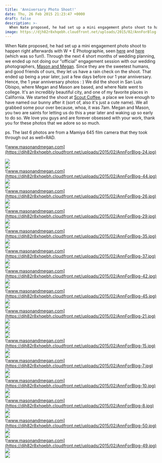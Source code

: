 ```yaml
---
title: 'Anniversary Photo Shoot!'
date: Thu, 26 Feb 2015 21:23:47 +0000
draft: false
description: >-
  When Nate proposed, he had set up a mini engagement photo shoot to happen right afterwards with W + E Photographie
image: https://djh82r8xhqebh.cloudfront.net/uploads/2015/02/AnnForBlog-10.jpg
---
```


When Nate proposed, he had set up a mini engagement photo shoot to happen right afterwards with W + E Photographie, seen [here](http://wephotographie.com/jenna-nate-a-surprise-filled-proposal-mini-engagement-charleston-sc/) and [here](http://www.jennajuby.com/proposal-day/) (which was so fun!). Through the next 4 short months of wedding planning, we ended up not doing our "official" engagement session with our wedding photographers, [Mason and Megan](http://masonandmegan.com/). Since they are the sweetest humans, and good friends of ours, they let us have a rain check on the shoot. That ended up being a year later, just a few days before our 1 year anniversary. Hence, the 1 year anniversary photos : ) We did the shoot in San Luis Obispo, where Megan and Mason are based, and where Nate went to college. It's an incredibly beautiful city, and one of my favorite places in California. We started the shoot at [Scout Coffee](http://scoutcoffeeco.com/), a place we love enough to have named our bunny after it (sort of, also it's just a cute name). We all grabbed some pour over because, whoa, it was 7am. Megan and Mason, you two are saints for letting us do this a year later and waking up so early to do so. We love you guys and are forever obsessed with your work, thank you for these photos that we adore so so much.

ps. The last 6 photos are from a Mamiya 645 film camera that they took through out as well=RAD.

![www.masonandmegan.com](https://djh82r8xhqebh.cloudfront.net/uploads/2015/02/AnnForBlog-24.jpg) <div class="flex-ns mhn2-ns mb3"> <div class="ph2-ns w-50-ns">![](https://djh82r8xhqebh.cloudfront.net/uploads/2015/02/AnnForBlog-27.jpg)</div> <div class="ph2-ns w-50-ns">![](https://djh82r8xhqebh.cloudfront.net/uploads/2015/02/AnnForBlog-28.jpg)</div> </div> ![www.masonandmegan.com](https://djh82r8xhqebh.cloudfront.net/uploads/2015/02/AnnForBlog-44.jpg) <div class="flex-ns mhn2-ns mb3"> <div class="ph2-ns w-50-ns">![](https://djh82r8xhqebh.cloudfront.net/uploads/2015/02/AnnForBlog-11.jpg)</div> <div class="ph2-ns w-50-ns">![](https://djh82r8xhqebh.cloudfront.net/uploads/2015/02/AnnForBlog-36.jpg)</div> </div> ![www.masonandmegan.com](https://djh82r8xhqebh.cloudfront.net/uploads/2015/02/AnnForBlog-26.jpg) <div class="flex-ns mhn2-ns mb3"> <div class="ph2-ns w-50-ns">![](https://djh82r8xhqebh.cloudfront.net/uploads/2015/02/AnnForBlog-16.jpg)</div> <div class="ph2-ns w-50-ns">![](https://djh82r8xhqebh.cloudfront.net/uploads/2015/02/AnnForBlog-25.jpg)</div> </div> ![www.masonandmegan.com](https://djh82r8xhqebh.cloudfront.net/uploads/2015/02/AnnForBlog-29.jpg) <div class="flex-ns mhn2-ns mb3"> <div class="ph2-ns w-50-ns">![](https://djh82r8xhqebh.cloudfront.net/uploads/2015/02/AnnForBlog-31.jpg)</div> <div class="ph2-ns w-50-ns">![](https://djh82r8xhqebh.cloudfront.net/uploads/2015/02/AnnForBlog-32.jpg)</div> </div> ![www.masonandmegan.com](https://djh82r8xhqebh.cloudfront.net/uploads/2015/02/AnnForBlog-35.jpg) <div class="flex-ns mhn2-ns mb3"> <div class="ph2-ns w-50-ns">![](https://djh82r8xhqebh.cloudfront.net/uploads/2015/02/AnnForBlog-38.jpg)</div> <div class="ph2-ns w-50-ns">![](https://djh82r8xhqebh.cloudfront.net/uploads/2015/02/AnnForBlog-40.jpg)</div> </div> ![www.masonandmegan.com](https://djh82r8xhqebh.cloudfront.net/uploads/2015/02/AnnForBlog-37.jpg) <div class="flex-ns mhn2-ns mb3"> <div class="ph2-ns w-50-ns">![](https://djh82r8xhqebh.cloudfront.net/uploads/2015/02/AnnForBlog-43.jpg)</div> <div class="ph2-ns w-50-ns">![](https://djh82r8xhqebh.cloudfront.net/uploads/2015/02/AnnForBlog-33.jpg)</div> </div> ![www.masonandmegan.com](https://djh82r8xhqebh.cloudfront.net/uploads/2015/02/AnnForBlog-42.jpg) <div class="flex-ns mhn2-ns mb3"> <div class="ph2-ns w-50-ns">![](https://djh82r8xhqebh.cloudfront.net/uploads/2015/02/AnnForBlog-34.jpg)</div> <div class="ph2-ns w-50-ns">![](https://djh82r8xhqebh.cloudfront.net/uploads/2015/02/AnnForBlog-39.jpg)</div> </div> ![www.masonandmegan.com](https://djh82r8xhqebh.cloudfront.net/uploads/2015/02/AnnForBlog-45.jpg) <div class="flex-ns mhn2-ns mb3"> <div class="ph2-ns w-50-ns">![](https://djh82r8xhqebh.cloudfront.net/uploads/2015/02/AnnForBlog-2.jpg)</div> <div class="ph2-ns w-50-ns">![](https://djh82r8xhqebh.cloudfront.net/uploads/2015/02/AnnForBlog-3.jpg)</div> </div> ![www.masonandmegan.com](https://djh82r8xhqebh.cloudfront.net/uploads/2015/02/AnnForBlog-21.jpg) <div class="flex-ns mhn2-ns mb3"> <div class="ph2-ns w-50-ns">![](https://djh82r8xhqebh.cloudfront.net/uploads/2015/02/AnnForBlog-18.jpg)</div> <div class="ph2-ns w-50-ns">![](https://djh82r8xhqebh.cloudfront.net/uploads/2015/02/AnnForBlog-19.jpg)</div> </div> <div class="flex-ns mhn2-ns mb3"> <div class="ph2-ns w-50-ns">![](https://djh82r8xhqebh.cloudfront.net/uploads/2015/02/AnnForBlog-17.jpg)</div> <div class="ph2-ns w-50-ns">![](https://djh82r8xhqebh.cloudfront.net/uploads/2015/02/AnnForBlog-23.jpg)</div> </div> ![www.masonandmegan.com](https://djh82r8xhqebh.cloudfront.net/uploads/2015/02/AnnForBlog-15.jpg) <div class="flex-ns mhn2-ns mb3"> <div class="ph2-ns w-50-ns">![](https://djh82r8xhqebh.cloudfront.net/uploads/2015/02/AnnForBlog-20.jpg)</div> <div class="ph2-ns w-50-ns">![](https://djh82r8xhqebh.cloudfront.net/uploads/2015/02/AnnForBlog-22.jpg)</div> </div> ![www.masonandmegan.com](https://djh82r8xhqebh.cloudfront.net/uploads/2015/02/AnnForBlog-7.jpg) <div class="flex-ns mhn2-ns mb3"> <div class="ph2-ns w-50-ns">![](https://djh82r8xhqebh.cloudfront.net/uploads/2015/02/AnnForBlog-6.jpg)</div> <div class="ph2-ns w-50-ns">![](https://djh82r8xhqebh.cloudfront.net/uploads/2015/02/AnnForBlog-9.jpg)</div> </div> ![www.masonandmegan.com](https://djh82r8xhqebh.cloudfront.net/uploads/2015/02/AnnForBlog-10.jpg) <div class="flex-ns mhn2-ns mb3"> <div class="ph2-ns w-50-ns">![](https://djh82r8xhqebh.cloudfront.net/uploads/2015/02/AnnForBlog-13.jpg)</div> <div class="ph2-ns w-50-ns">![](https://djh82r8xhqebh.cloudfront.net/uploads/2015/02/AnnForBlog-5.jpg)</div> </div> ![www.masonandmegan.com](https://djh82r8xhqebh.cloudfront.net/uploads/2015/02/AnnForBlog-8.jpg) <div class="flex-ns mhn2-ns mb3"> <div class="ph2-ns w-50-ns">![](https://djh82r8xhqebh.cloudfront.net/uploads/2015/02/AnnForBlog-14.jpg)</div> <div class="ph2-ns w-50-ns">![](https://djh82r8xhqebh.cloudfront.net/uploads/2015/02/AnnForBlog-41.jpg)</div> </div> ![www.masonandmegan.com](https://djh82r8xhqebh.cloudfront.net/uploads/2015/02/AnnForBlog-50.jpg) <div class="flex-ns mhn2-ns mb3"> <div class="ph2-ns w-50-ns">![](https://djh82r8xhqebh.cloudfront.net/uploads/2015/02/AnnForBlog-51.jpg)</div> <div class="ph2-ns w-50-ns">![](https://djh82r8xhqebh.cloudfront.net/uploads/2015/02/AnnForBlog-46.jpg)</div> </div> ![www.masonandmegan.com](https://djh82r8xhqebh.cloudfront.net/uploads/2015/02/AnnForBlog-49.jpg) <div class="flex-ns mhn2-ns mb3"> <div class="ph2-ns w-50-ns">![](https://djh82r8xhqebh.cloudfront.net/uploads/2015/02/AnnForBlog-48.jpg)</div> <div class="ph2-ns w-50-ns">![](https://djh82r8xhqebh.cloudfront.net/uploads/2015/02/AnnForBlog-47.jpg)</div> </div>